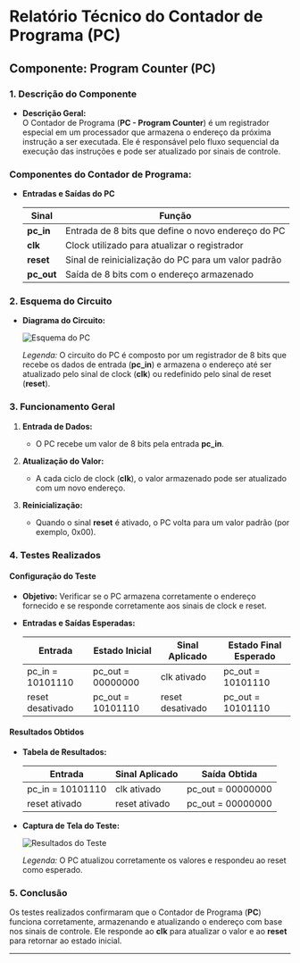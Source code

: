 # Relatório Técnico do Contador de Programa (PC)

## Componente: Program Counter (PC)

### 1. Descrição do Componente

- **Descrição Geral:**  
  O Contador de Programa (**PC - Program Counter**) é um registrador especial em um processador que armazena o endereço da próxima instrução a ser executada. Ele é responsável pelo fluxo sequencial da execução das instruções e pode ser atualizado por sinais de controle.

### Componentes do Contador de Programa:

- **Entradas e Saídas do PC**

  | Sinal     | Função |
  |-----------|------------------------------------------------|
  | **pc_in**  | Entrada de 8 bits que define o novo endereço do PC |
  | **clk**   | Clock utilizado para atualizar o registrador |
  | **reset** | Sinal de reinicialização do PC para um valor padrão |
  | **pc_out** | Saída de 8 bits com o endereço armazenado |

### 2. Esquema do Circuito

- **Diagrama do Circuito:**
  
  ![Esquema do PC](pc_rtl.png)
  
  *Legenda:* O circuito do PC é composto por um registrador de 8 bits que recebe os dados de entrada (**pc_in**) e armazena o endereço até ser atualizado pelo sinal de clock (**clk**) ou redefinido pelo sinal de reset (**reset**).

### 3. Funcionamento Geral

1. **Entrada de Dados:**  
   - O PC recebe um valor de 8 bits pela entrada **pc_in**.
   
2. **Atualização do Valor:**  
   - A cada ciclo de clock (**clk**), o valor armazenado pode ser atualizado com um novo endereço.
   
3. **Reinicialização:**  
   - Quando o sinal **reset** é ativado, o PC volta para um valor padrão (por exemplo, 0x00).

### 4. Testes Realizados

#### Configuração do Teste

- **Objetivo:** Verificar se o PC armazena corretamente o endereço fornecido e se responde corretamente aos sinais de clock e reset.

- **Entradas e Saídas Esperadas:**

  | Entrada  | Estado Inicial | Sinal Aplicado | Estado Final Esperado |
  |----------|---------------|----------------|------------------------|
  | pc_in = 10101110 | pc_out = 00000000 | clk ativado | pc_out = 10101110 |
  | reset desativado | pc_out = 10101110 | reset desativado | pc_out = 10101110  |

#### Resultados Obtidos

- **Tabela de Resultados:**
  
  | Entrada  | Sinal Aplicado | Saída Obtida |
  |----------|---------------|--------------|
  | pc_in = 10101110 | clk ativado | pc_out = 00000000 |
  | reset ativado | reset ativado | pc_out = 00000000 |
  
- **Captura de Tela do Teste:**
  
  ![Resultados do Teste](pc_test1reset.png)
  
  *Legenda:* O PC atualizou corretamente os valores e respondeu ao reset como esperado.

### 5. Conclusão

Os testes realizados confirmaram que o Contador de Programa (**PC**) funciona corretamente, armazenando e atualizando o endereço com base nos sinais de controle. Ele responde ao **clk** para atualizar o valor e ao **reset** para retornar ao estado inicial.

---

